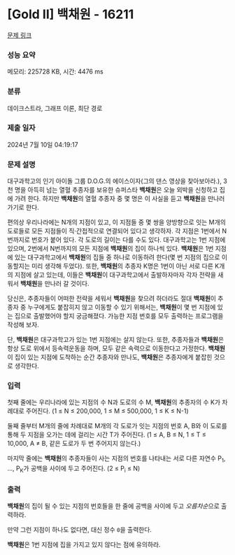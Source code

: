 # [Gold II] 백채원 - 16211 

[문제 링크](https://www.acmicpc.net/problem/16211) 

### 성능 요약

메모리: 225728 KB, 시간: 4476 ms

### 분류

데이크스트라, 그래프 이론, 최단 경로

### 제출 일자

2024년 7월 10일 04:19:17

### 문제 설명

<p>대구과학고의 인기 아이돌 그룹 D.O.G.의 에이스이자(그의 <What is Love?> 댄스 영상을 찾아보아라.), 3천 명을 아득히 넘는 열혈 추종자를 보유한 슈퍼스타 <strong>백채원</strong>은 오늘 외박을 신청하고 집에 가려 한다. 하지만 <strong>백채원</strong>의 열혈 추종자 중 몇 명은 이 사실을 듣고 <strong>백채원</strong>을 만나러 가기로 한다.</p>

<p>편의상 우리나라에는 N개의 지점이 있고, 이 지점들 중 몇 쌍을 양방향으로 잇는 M개의 도로들로 모든 지점들이 직·간접적으로 연결되어 있다고 생각하자. 각 지점은 1번에서 N번까지로 번호가 붙어 있다. 각 도로의 길이는 다를 수도 있다. 대구과학고는 1번 지점에 있으며, 2번에서 N번까지의 모든 지점에 <strong>백채원</strong>의 집이 하나씩 있다. <strong>백채원</strong>은 1번 지점에 있는 대구과학고에서 <strong>백채원</strong>의 집들 중 하나로 이동하려 한다(몇 번 지점의 집으로 이동할지는 미리 생각해 두었다). 또한, <strong>백채원</strong>의 추종자 K명은 1번이 아닌 서로 다른 K개의 지점에 살고 있는데, 이들은 <strong>백채원</strong>이 대구과학고에서 출발하자마자 각자 전략을 새워서 <strong>백채원</strong>을 만나러 갈 것이다.</p>

<p>당신은, 추종자들이 어떠한 전략을 세워서 <strong>백채원</strong>을 찾으려 하더라도 절대 <strong>백채원</strong>이 추종자 중 누구에게도 붙잡히지 않고 이동할 수 있기 위해서는, <strong>백채원</strong>이 몇 번 지점에 있는 집으로 출발했어야 할지 궁금해졌다. 가능한 지점 번호를 모두 출력하는 프로그램을 작성해 보자.</p>

<p>단, <strong>백채원</strong>은 대구과학고가 있는 1번 지점에는 살지 않는다. 또한, 추종자들과 <strong>백채원</strong>은 항상 도로 위에서 등속력운동을 하며, 모두 같은 속력으로 이동한다고 가정한다. <strong>백채원</strong>이 집이 있는 지점에 도착하는 순간 추종자와 만나도, <strong>백채원</strong>은 추종자에게 붙잡힌 것으로 생각한다.</p>

### 입력 

 <p>첫째 줄에는 우리나라에 있는 지점의 수 N과 도로의 수 M, <strong>백채원</strong>의 추종자의 수 K가 차례대로 주어진다. (1 ≤ N ≤ 200,000, 1 ≤ M ≤ 500,000, 1 ≤ K ≤ N-1)</p>

<p>둘째 줄부터 M개의 줄에 차례대로 M개의 각 도로가 잇는 지점의 번호 A, B와 이 도로를 통해 두 지점을 오가는 데에 걸리는 시간 T가 주어진다. (1 ≤ A, B ≤ N, 1 ≤ T ≤ 10,000, A ≠ B, 같은 도로가 두 번 주어지지 않는다.)</p>

<p>마지막 줄에는 <strong>백채원</strong>의 추종자들이 사는 지점의 번호를 나타내는 서로 다른 자연수 P<sub>1</sub>, …, P<sub>K</sub>가 공백을 사이에 두고 주어진다. (2 ≤ P<sub>i</sub> ≤ N)</p>

### 출력 

 <p><strong>백채원</strong>의 집이 될 수 있는 지점의 번호들을 한 줄에 공백을 사이에 두고 <em>오름차순</em>으로 출력하라.</p>

<p>만약 그런 지점이 하나도 없다면, 대신 정수 <code>0</code>을 출력한다.</p>

<p><strong>백채원</strong>은 1번 지점에 집을 가지고 있지 않다는 점에 유의하라.</p>

